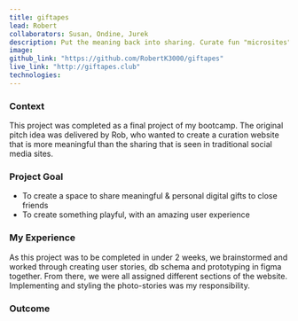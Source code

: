 ```yaml
---
title: giftapes
lead: Robert
collaborators: Susan, Ondine, Jurek
description: Put the meaning back into sharing. Curate fun "microsites" and share with friends.
image:
github_link: "https://github.com/RobertK3000/giftapes"
live_link: "http://giftapes.club"
technologies:
---
```

### Context
This project was completed as a final project of my bootcamp. The original pitch idea was delivered by Rob, who wanted to create a curation website that is more meaningful than the sharing that is seen in traditional social media sites.

### Project Goal
- To create a space to share meaningful & personal digital gifts to close friends
- To create something playful, with an amazing user experience

### My Experience
As this project was to be completed in under 2 weeks, we brainstormed and worked through creating user stories, db schema and prototyping in figma together. From there, we were all assigned different sections of the website. Implementing and styling the photo-stories was my responsibility.

### Outcome

